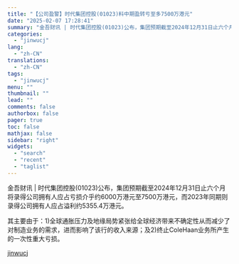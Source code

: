 ```yaml
---
title: "【公司盈警】时代集团控股(01023)料中期盈转亏至多7500万港元"
date: "2025-02-07 17:28:41"
summary: "金吾财讯 | 时代集团控股(01023)公布，集团预期截至2024年12月31日止六个月将录得公司拥..."
categories:
  - "jinwucj"
lang:
  - "zh-CN"
translations:
  - "zh-CN"
tags:
  - "jinwucj"
menu: ""
thumbnail: ""
lead: ""
comments: false
authorbox: false
pager: true
toc: false
mathjax: false
sidebar: "right"
widgets:
  - "search"
  - "recent"
  - "taglist"
---
```


金吾财讯 | 时代集团控股(01023)公布，集团预期截至2024年12月31日止六个月将录得公司拥有人应占亏损介乎约6000万港元至7500万港元，而2023年同期则录得公司拥有人应占溢利约5355.4万港元。

其主要由于：1)全球通胀压力及地缘局势紧张给全球经济带来不确定性从而减少了对制造业务的需求，进而影响了该行的收入来源；及2)终止ColeHaan业务所产生的一次性重大亏损。

[jinwucj](https://sky.szfiu.com/info/hk/details/265622719)
